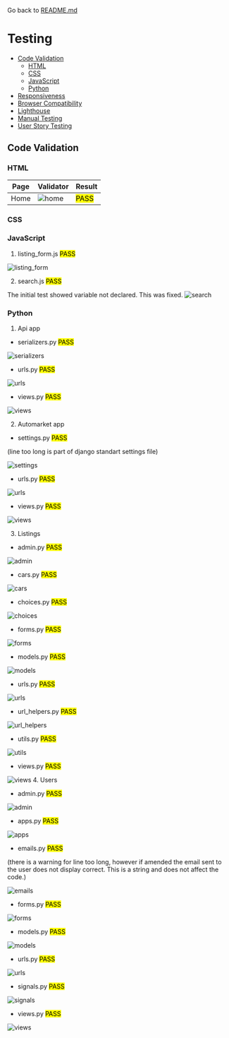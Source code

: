 Go back to [README.md](/README.md)

# Testing
- [Code Validation](#code-validation)
    - [HTML](#html)
    - [CSS](#css)
    - [JavaScript](#JavaScript)
    - [Python](#python)
- [Responsiveness](#Responsiveness)
- [Browser Compatibility](#browser-compatibility)
- [Lighthouse](#Lighthouse)
- [Manual Testing](#manual-testing)
- [User Story Testing](#user-story-testing)

## Code Validation
### HTML
|Page|Validator|Result|
| --- | --- | --- |
| Home |![home](./assets/testing/html-validator/home.PNG) | <mark>PASS<mark> |
### CSS
### JavaScript
1. listing_form.js <mark>PASS<mark> 

![listing_form](./assets/testing/listing_form.PNG)

2. search.js <mark>PASS<mark>

The initial test showed variable not declared. This was fixed.
![search](./assets/testing/search.PNG)

### Python
1. Api app
- serializers.py <mark>PASS<mark>

![serializers](./assets/testing/api-serializers.PNG)

- urls.py <mark>PASS<mark>

![urls](./assets/testing/api-urls.PNG)

- views.py <mark>PASS<mark>

![views](./assets/testing/api-views.PNG)

2. Automarket app
- settings.py <mark>PASS<mark> 

(line too long is part of django standart settings file)

![settings](./assets/testing/automarket-settings.PNG)

- urls.py <mark>PASS<mark>

![urls](./assets/testing/automarket-urls.PNG)

- views.py <mark>PASS<mark>

![views](./assets/testing/automarket-views.PNG)

3. Listings
- admin.py <mark>PASS<mark>

![admin](./assets/testing/listings-admin.PNG)

- cars.py <mark>PASS<mark>

![cars](./assets/testing/listings-cars.PNG)

- choices.py <mark>PASS<mark>

![choices](./assets/testing/listings-choices.PNG)

- forms.py <mark>PASS<mark>

![forms](./assets/testing/listings-forms.PNG)

- models.py <mark>PASS<mark>

![models](./assets/testing/listings-models.PNG)

- urls.py <mark>PASS<mark>

![urls](./assets/testing/listings-urls.PNG)

- url_helpers.py <mark>PASS<mark>

![url_helpers](./assets/testing/listings-url_helper.PNG)

- utils.py <mark>PASS<mark>

![utils](./assets/testing/listings-utils.PNG)

- views.py <mark>PASS<mark>

![views](./assets/testing/listings-views.PNG)
4. Users
- admin.py <mark>PASS<mark>

![admin](./assets/testing/users-admin.PNG)

- apps.py <mark>PASS<mark>

![apps](./assets/testing/users-apps.PNG)

- emails.py <mark>PASS<mark> 

(there is a warning for line too long, however if amended the email sent to the user does not display correct. This is a string and does not affect the code.)

![emails](./assets/testing/users-emails.PNG)

- forms.py <mark>PASS<mark>

![forms](./assets/testing/users-forms.PNG)

- models.py <mark>PASS<mark>

![models](./assets/testing/users-models.PNG)

- urls.py <mark>PASS<mark>

![urls](./assets/testing/users-urls.PNG)

- signals.py <mark>PASS<mark>

![signals](./assets/testing/users-signals.PNG)

- views.py <mark>PASS<mark>

![views](./assets/testing/users-views.PNG)
